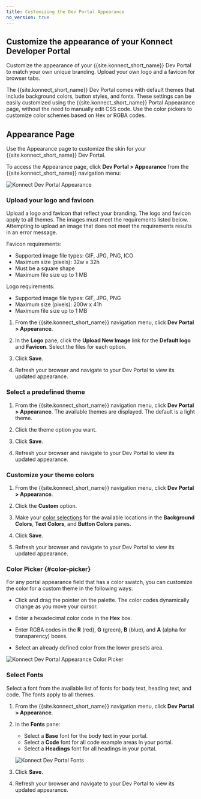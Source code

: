 ```yaml
---
title: Customizing the Dev Portal Appearance
no_version: true
---
```


## Customize the appearance of your Konnect Developer Portal

Customize the appearance of your {{site.konnect_short_name}} Dev Portal to match
your own unique branding. Upload your own logo and a favicon for browser tabs.

The {{site.konnect_short_name}} Dev Portal comes with default themes that include
background colors, button styles, and fonts. These settings can be easily customized
using the {{site.konnect_short_name}} Portal Appearance page, without the need to
manually edit CSS code. Use the color pickers to customize color schemes based on
Hex or RGBA codes.

## Appearance Page

Use the Appearance page to customize the skin for your {{site.konnect_short_name}} Dev Portal.

To access the Appearance page, click **Dev Portal > Appearance** from the
{{site.konnect_short_name}} navigation menu:

![Konnect Dev Portal Appearance](/assets/images/docs/konnect/konnect-dev-portal-appearance.png)

<!--### Location Legend

The following graphic maps the UI locations for portal appearance fields.

Reviewers: To do. WIP. Logged DOCS-1532 -->

### Upload your logo and favicon

Upload a logo and favicon that reflect your branding. The logo and favicon
apply to all themes. The images must meet the requirements listed below. Attempting
to upload an image that does not meet the requirements results in an error message.

Favicon requirements:
- Supported image file types: GIF, JPG, PNG, ICO
- Maximum size (pixels): 32w x 32h
- Must be a square shape
- Maximum file size up to 1 MB

Logo requirements:
- Supported image file types: GIF, JPG, PNG
- Maximum size (pixels): 200w x 41h
- Maximum file size up to 1 MB

1. From the {{site.konnect_short_name}} navigation menu, click **Dev Portal > Appearance**.

2. In the **Logo** pane, click the **Upload New Image** link for the
   **Default logo** and **Favicon**. Select the files for each option.

3. Click **Save**.

4. Refresh your browser and navigate to your Dev Portal to view its updated appearance.

### Select a predefined theme

1. From the {{site.konnect_short_name}} navigation menu, click **Dev Portal > Appearance**.
   The available themes are displayed. The default is a light theme.

2. Click the theme option you want.

3. Click **Save**.

4. Refresh your browser and navigate to your Dev Portal to view its updated appearance.

### Customize your theme colors

1. From the {{site.konnect_short_name}} navigation menu, click **Dev Portal > Appearance**.

2. Click the **Custom** option.

3. Make your [color selections](#color-picker) for the available locations in the
   **Background Colors**, **Text Colors**, and **Button Colors** panes.

4. Click **Save**.

5. Refresh your browser and navigate to your Dev Portal to view its updated appearance.

### Color Picker {#color-picker}

For any portal appearance field that has a color swatch, you can customize the
color for a custom theme in the following ways:

* Click and drag the pointer on the palette. The color codes dynamically change as
  you move your cursor.

* Enter a hexadecimal color code in the **Hex** box.

* Enter RGBA codes in the **R** (red), **G** (green), **B** (blue), and **A**
  (alpha for transparency) boxes.

* Select an already defined color from the lower presets area.

![Konnect Dev Portal Appearance Color Picker](/assets/images/docs/konnect/konnect-portal-color-picker.png)

### Select Fonts

Select a font from the available list of fonts for body text, heading text, and code.
The fonts apply to all themes.

1. From the {{site.konnect_short_name}} navigation menu, click **Dev Portal > Appearance**.

2. In the **Fonts** pane:

   - Select a **Base** font for the body text in your portal.
   - Select a **Code** font for all code example areas in your portal.
   - Select a **Headings** font for all headings in your portal.

   ![Konnect Dev Portal Fonts](/assets/images/docs/konnect/konnect-portal-fonts.png)

4. Click **Save**.

5. Refresh your browser and navigate to your Dev Portal to view its updated appearance.
